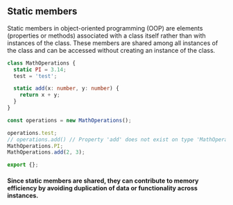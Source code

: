 ## Static members

Static members in object-oriented programming (OOP) are elements (properties or methods) associated with a class itself rather than with instances of the class. These members are shared among all instances of the class and can be accessed without creating an instance of the class.

```ts
class MathOperations {
  static PI = 3.14;
  test = 'test';

  static add(x: number, y: number) {
    return x + y;
  }
}

const operations = new MathOperations();

operations.test;
// operations.add() // Property 'add' does not exist on type 'MathOperations'. Did you mean to access the static member 'MathOperations.add' instead?
MathOperations.PI;
MathOperations.add(2, 3);

export {};
```

#### Since static members are shared, they can contribute to memory efficiency by avoiding duplication of data or functionality across instances.
